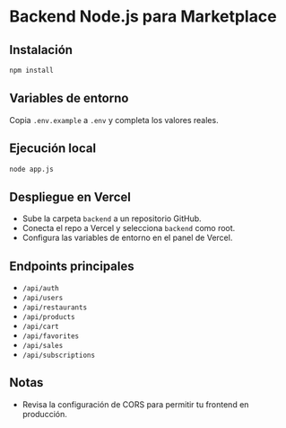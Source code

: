 # Backend Node.js para Marketplace

## Instalación

```bash
npm install
```

## Variables de entorno
Copia `.env.example` a `.env` y completa los valores reales.

## Ejecución local

```bash
node app.js
```

## Despliegue en Vercel
- Sube la carpeta `backend` a un repositorio GitHub.
- Conecta el repo a Vercel y selecciona `backend` como root.
- Configura las variables de entorno en el panel de Vercel.

## Endpoints principales
- `/api/auth`
- `/api/users`
- `/api/restaurants`
- `/api/products`
- `/api/cart`
- `/api/favorites`
- `/api/sales`
- `/api/subscriptions`

## Notas
- Revisa la configuración de CORS para permitir tu frontend en producción.
